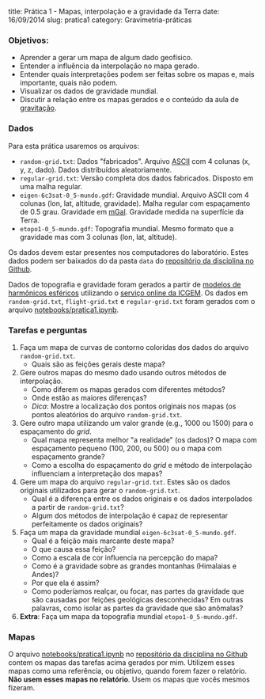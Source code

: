title: Prática 1 - Mapas, interpolação e a gravidade da Terra
date: 16/09/2014
slug: pratica1
category: Gravimetria-práticas

### Objetivos:

* Aprender a gerar um mapa de algum dado geofísico.
* Entender a influência da interpolação no mapa gerado.
* Entender quais interpretações podem ser feitas sobre os mapas e,
  mais importante, quais não podem.
* Visualizar os dados de gravidade mundial.
* Discutir a relação entre os mapas gerados e o conteúdo da aula de
  [gravitação](http://www.leouieda.com/geofisica1/lessons/gravimetria/1-gravitacao.html).

### Dados

Para esta prática usaremos os arquivos:

* `random-grid.txt`: Dados "fabricados". Arquivo
  [ASCII](http://en.wikipedia.org/wiki/ASCII) com 4 colunas (x, y, z, dado).
  Dados distribuídos aleatoriamente.
* `regular-grid.txt`: Versão completa dos dados fabricados. Disposto em uma
  malha regular.
* `eigen-6c3sat-0_5-mundo.gdf`: Gravidade mundial. Arquivo ASCII com 4 colunas
  (lon, lat, altitude, gravidade). Malha regular com espaçamento de 0.5 grau.
  Gravidade em [mGal](http://en.wikipedia.org/wiki/Gal_%28unit%29).
  Gravidade medida na superfície da Terra.
* `etopo1-0_5-mundo.gdf`: Topografia mundial. Mesmo formato que a gravidade mas
  com 3 colunas (lon, lat, altitude).

Os dados devem estar presentes nos computadores do laboratório.
Estes dados podem ser baixados do
da pasta `data` do
[repositório da disciplina no Github](https://github.com/leouieda/geofisica1).

Dados de topografia e gravidade foram gerados a partir de
[modelos de harmônicos esféricos](http://en.wikipedia.org/wiki/Spherical_harmonics)
utilizando o [serviço online da ICGEM](http://icgem.gfz-potsdam.de/ICGEM/potato/Service.html).
Os dados em `random-grid.txt`, `flight-grid.txt` e `regular-grid.txt` foram
gerados com o arquivo
[notebooks/pratica1.ipynb](http://nbviewer.ipython.org/github/leouieda/geofisica1/blob/master/notebooks/pratica1.ipynb).

### Tarefas e perguntas

1. Faça um mapa de curvas de contorno coloridas dos dados do arquivo `random-grid.txt`.
    * Quais são as feições gerais deste mapa?
2. Gere outros mapas do mesmo dado usando outros métodos de interpolação.
    * Como diferem os mapas gerados com diferentes métodos?
    * Onde estão as maiores diferenças?
    * *Dica*: Mostre a localização dos pontos originais nos mapas (os pontos
      aleatórios do arquivo `random-grid.txt`.
3. Gere outro mapa utilizando um valor grande (e.g., 1000 ou 1500) para o
   espaçamento do *grid*.
    * Qual mapa representa melhor "a realidade" (os dados)?
      O mapa com espaçamento pequeno (100, 200, ou 500)
      ou o mapa com espaçamento grande?
    * Como a escolha do espaçamento do  *grid* e método de interpolação
      influenciam a interpretação dos mapas?
4. Gere um mapa do arquivo `regular-grid.txt`. Estes são os dados originais
   utilizados para gerar o `random-grid.txt`.
    * Qual é a diferença entre os dados originais e os dados interpolados a
      partir de `random-grid.txt`?
    * Algum dos métodos de interpolação é capaz de representar perfeitamente os
      dados originais?
5. Faça um mapa da gravidade mundial `eigen-6c3sat-0_5-mundo.gdf`.
    * Qual é a feição mais marcante deste mapa?
    * O que causa essa feição?
    * Como a escala de cor influencia na percepção do mapa?
    * Como é a gravidade sobre as grandes montanhas (Himalaias e Andes)?
    * Por que ela é assim?
    * Como poderíamos realçar, ou focar, nas partes da gravidade que são
      causadas por feições geológicas desconhecidas? Em outras palavras, como
      isolar as partes da gravidade que são anômalas?
6. **Extra**: Faça um mapa da topografia mundial `etopo1-0_5-mundo.gdf`.

### Mapas

O arquivo
[notebooks/pratica1.ipynb](http://nbviewer.ipython.org/github/leouieda/geofisica1/blob/master/notebooks/pratica1.ipynb)
no [repositório da disciplina no Github](https://github.com/leouieda/geofisica1)
contem os mapas das tarefas acima gerados por mim.
Utilizem esses mapas como uma referência, ou objetivo,
quando forem fazer o relatório.
**Não usem esses mapas no relatório**.
Usem os mapas que vocês mesmos fizeram.
